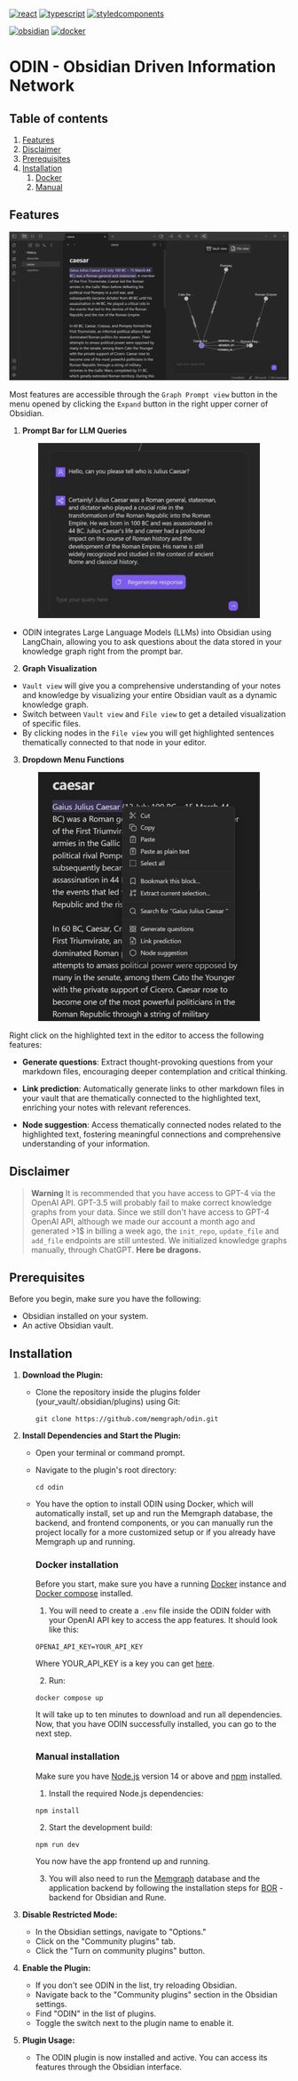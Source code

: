 [![react](https://img.shields.io/badge/React-61DBFB?style=for-the-badge&logo=react&logoColor=black)](https://reactjs.org/)
[![typescript](https://img.shields.io/badge/TypeScript-3178C6?style=for-the-badge&logo=typescript&logoColor=white)](https://www.typescriptlang.org/)
[![styledcomponents](https://img.shields.io/badge/styled_components-DB7093?style=for-the-badge&logo=styledcomponents&logoColor=white)](https://styled-components.com/)

[![obsidian](https://img.shields.io/badge/obsidian-7C3AED?style=for-the-badge&logo=obsidian&logoColor=white)](https://obsidian.md/)
[![docker](https://img.shields.io/badge/docker-2496ED?style=for-the-badge&logo=docker&logoColor=white)](https://www.docker.com/)

# ODIN - Obsidian Driven Information Network

## Table of contents
1. [Features](#features)
2. [Disclaimer](#disclaimer)
3. [Prerequisites](#prerequisites)
4. [Installation](#installation)
	1. [Docker](#docker-installation)
	2. [Manual](#manual-installation)

## Features

<img src="./src/assets/images/odin.png" alt="odin">

Most features are accessible through the `Graph Prompt view` button in the menu opened by clicking the `Expand` button in the right upper corner of Obsidian.

1. **Prompt Bar for LLM Queries**

<p align="center">
  <img src="./src/assets/images/odin-promptbar.png" alt="odin prompt bar" width="400">
</p>

- ODIN integrates Large Language Models (LLMs) into Obsidian using LangChain, allowing you to ask questions about the data stored in your knowledge graph right from the prompt bar.
  
2. **Graph Visualization**

- `Vault view` will give you a comprehensive understanding of your notes and knowledge by visualizing your entire Obsidian vault as a dynamic knowledge graph.
- Switch between `Vault view` and `File view` to get a detailed visualization of specific files.
- By clicking nodes in the `File view` you will get highlighted sentences thematically connected to that node in your editor.

3. **Dropdown Menu Functions**

<p align="center">
  <img src="./src/assets/images/odin-dropdown.png" alt="odin dropdown menu" width="400">
</p>

Right click on the highlighted text in the editor to access the following features:

- **Generate questions**: Extract thought-provoking questions from your markdown files, encouraging deeper contemplation and critical thinking.

- **Link prediction**: Automatically generate links to other markdown files in your vault that are thematically connected to the highlighted text, enriching your notes with relevant references.

- **Node suggestion**: Access thematically connected nodes related to the highlighted text, fostering meaningful connections and comprehensive understanding of your information.

## Disclaimer

> **Warning**
> It is recommended that you have access to GPT-4 via the OpenAI API. GPT-3.5 will probably fail to make correct knowledge graphs from your data.
> Since we still don't have access to GPT-4 OpenAI API, although we made our account a month ago and generated >1$ in billing a week ago,
> the `init_repo`, `update_file` and `add_file` endpoints are still untested. We initialized knowledge graphs manually, through ChatGPT.
> **Here be dragons.**

## Prerequisites

Before you begin, make sure you have the following:

- Obsidian installed on your system.
- An active Obsidian vault.

## Installation

1. **Download the Plugin:**

    - Clone the repository inside the plugins folder (your_vault/.obsidian/plugins) using Git:
      ```
      git clone https://github.com/memgraph/odin.git
      ```    

2. **Install Dependencies and Start the Plugin:**

    - Open your terminal or command prompt.
    - Navigate to the plugin's root directory:
      ```
      cd odin
      ```
    - You have the option to install ODIN using Docker, which will automatically install, set up and run the Memgraph database, the backend, and frontend components, or you can manually run the project locally for a more customized setup or if you already have Memgraph up and running.
      ### Docker installation

      Before you start, make sure you have a running [Docker](https://www.docker.com/) instance and [Docker compose](https://docs.docker.com/compose/install/) installed.

      1. You will need to create a `.env` file inside the ODIN folder with your OpenAI API key to access the app features. It should look like this:
        ```
        OPENAI_API_KEY=YOUR_API_KEY
        ```
        Where YOUR_API_KEY is a key you can get [here](https://openai.com/).

      2. Run:
        ```
        docker compose up
        ```

        It will take up to ten minutes to download and run all dependencies. Now, that you have ODIN successfully installed, you can go to the next step.

      ### Manual installation
  
      Make sure you have [Node.js](https://nodejs.org/en/download/current) version 14 or above and [npm](https://docs.npmjs.com/downloading-and-installing-node-js-and-npm) installed.

      1. Install the required Node.js dependencies:
        ```
        npm install
        ```

      2. Start the development build:
        ```
        npm run dev
        ```

        You now have the app frontend up and running.

      3. You will also need to run the [Memgraph](https://memgraph.com/docs/memgraph/installation) database and the application backend by following the installation steps for [BOR](https://github.com/memgraph/bor) - backend for Obsidian and Rune.

4. **Disable Restricted Mode:**

    - In the Obsidian settings, navigate to "Options."
    - Click on the "Community plugins" tab.
    - Click the "Turn on community plugins" button.

5. **Enable the Plugin:**

    - If you don't see ODIN in the list, try reloading Obsidian.
    - Navigate back to the "Community plugins" section in the Obsidian settings.
    - Find "ODIN" in the list of plugins.
    - Toggle the switch next to the plugin name to enable it.

6. **Plugin Usage:**

    - The ODIN plugin is now installed and active. You can access its features through the Obsidian interface.
